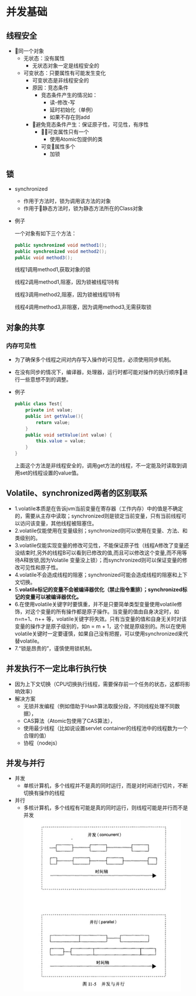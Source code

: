 # 并发基础
## 线程安全

* 同一个对象
    * 无状态：没有属性
        * 无状态对象一定是线程安全的
    * 可变状态：只要属性有可能发生变化
        * 可变状态是非线程安全的
        * 原因：竞态条件
            * 竞态条件产生的情况如：
                * 读-修改-写
                * 延时初始化（单例）
                * 如果不存在则add
        * 避免竞态条件产生：保证原子性，可见性，有序性
            * 可变属性只有一个
                * 使用Atomic包提供的类
            * 可变属性多个
                * 加锁  

## 锁
* synchronized
    * 作用于方法时，锁为调用该方法的对象
    * 作用于静态方法时，锁为静态方法所在的Class对象

* 例子
   
   一个对象有如下三个方法：
    ```java
    public synchronized void method1();
    public synchronized void method2();
    public void method3();
    ```
    线程1调用method1,获取对象的锁
    
    线程2调用method1,阻塞，因为锁被线程1持有

    线程3调用method2,阻塞，因为锁被线程1持有

    线程4调用method3,非阻塞，因为调用method3,无需获取锁

## 对象的共享
### 内存可见性
* 为了确保多个线程之间对内存写入操作的可见性，必须使用同步机制。
* 在没有同步的情况下，编译器，处理器，运行时都可能对操作的执行顺序进行一些意想不到的调整。
* 例子

    ```java
    public class Test{
        private int value;
        public int getValue(){
            return value;
        }
        public void setValue(int value) {
            this.value = value;
        }
    }
    ```
    上面这个方法是非线程安全的，调用get方法的线程，不一定能及时读取到调用set的线程设置的value值。


## Volatile、synchronized两者的区别联系


* 1.volatile本质是在告诉jvm当前变量在寄存器（工作内存）中的值是不确定的，需要从主存中读取；synchronized则是锁定当前变量，只有当前线程可以访问该变量，其他线程被阻塞住。
* 2.volatile仅能使用在变量级别；synchronized则可以使用在变量、方法、和类级别的。
* 3.volatile仅能实现变量的修改可见性，不能保证原子性（线程A修改了变量还没结束时,另外的线程B可以看到已修改的值,而且可以修改这个变量,而不用等待A释放锁,因为Volatile 变量没上锁）；而synchronized则可以保证变量的修改可见性和原子性。
* 4.volatile不会造成线程的阻塞；synchronized可能会造成线程的阻塞和上下文切换。
* 5.**volatile标记的变量不会被编译器优化（禁止指令重排）；synchronized标记的变量可以被编译器优化。**
* 6.在使用volatile关键字时要慎重，并不是只要简单类型变量使用volatile修饰，对这个变量的所有操作都是原子操作。当变量的值由自身决定时，如n=n+1、n++ 等，volatile关键字将失效。只有当变量的值和自身无关时对该变量的操作才是原子级别的，如n = m + 1，这个就是原级别的。所以在使用volatile关键时一定要谨慎，如果自己没有把握，可以使用synchronized来代替volatile。
* 7.“锁是昂贵的”，谨慎使用锁机制。

## 并发执行不一定比串行执行快
* 因为上下文切换（CPU切换执行线程，需要保存前一个任务的状态，这都将影响效率）
* 解决方案
    * 无锁并发编程（例如借助于Hash算法取膜分段，不同线程处理不同数据），
    * CAS算法（Atomic包使用了CAS算法），
    * 使用最少线程（比如说设置servlet container的线程池中的线程数为一个合理的值）
    * 协程（nodejs）

## 并发与并行
* 并发
    * 单核计算机，多个线程并不是真的同时运行，而是对时间进行切片，不断切换有操作的线程
* 并行
    * 多核计算机，多个线程有可能是真的同时运行，则线程可能是并行而不是并发
![](images/concurrent_parallel.jpg)
